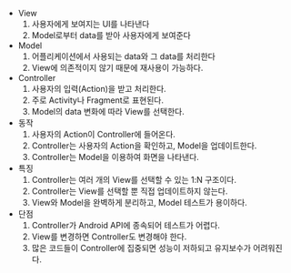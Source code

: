 - View
    1. 사용자에게 보여지는 UI를 나타낸다
    2. Model로부터 data를 받아 사용자에게 보여준다
- Model
    1. 어플리케이션에서 사용되는 data와 그 data를 처리한다
    2. View에 의존적이지 않기 때문에 재사용이 가능하다.
- Controller
    1. 사용자의 입력(Action)을 받고 처리한다.
    2. 주로 Activity나 Fragment로 표현된다.
    3. Model의 data 변화에 따라 View를 선택한다.
- 동작
    1. 사용자의 Action이 Controller에 들어온다.
    2. Controller는 사용자의 Action을 확인하고, Model을 업데이트한다.
    3. Controller는 Model을 이용하여 화면을 나타낸다.
- 특징
    1. Controller는 여러 개의 View를 선택할 수 있는 1:N 구조이다.
    2. Controller는 View를 선택할 뿐 직접 업데이트하지 않는다.
    3. View와 Model을 완벽하게 분리하고, Model 테스트가 용이하다.
- 단점
    1. Controller가 Android API에 종속되어 테스트가 어렵다.
    2. View를 변경하면 Controller도 변경해야 한다.
    3. 많은 코드들이 Controller에 집중되면 성능이 저하되고 유지보수가 어려워진다.
